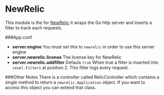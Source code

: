# NewRelic
This module is the for [NewRelic](http://newrelic.com) it wraps the Go
http server and inserts a filter to track each requests.

###App.conf
- **server.engine** You must set this to `newrelic` in order to use this server engine
- **server.newrelic.license** The license key for NewRelic
- **server.newrelic.addfilter** Defauls `true` When true a filter is inserted
into `revel.Filters` at position 2. This filter logs every request.

###Other Notes
There is a controller called RelicController which contains a single method
to return a `newrelic.Application` object. If you want to access this object
you can extend that class.
 
